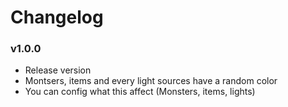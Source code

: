 # Changelog

### v1.0.0

- Release version
- Montsers, items and every light sources have a random color
- You can config what this affect (Monsters, items, lights)